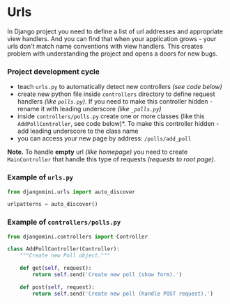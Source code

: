 # Urls

In Django project you need to define a list of url addresses and appropriate view handlers. And you can find that when your application grows - your urls don't match name conventions with view handlers. This creates problem with understanding the project and opens a doors for new bugs.

### Project development cycle

- teach `urls.py` to automatically detect new controllers *(see code below)*
- create new python file inside `controllers` directory to define request handlers *(like `polls.py`)*. If you need to make this controller hidden - rename it with leading underscore *(like `_polls.py`)*
- inside `controllers/polls.py` create one or more classes (like this `AddPollController`, see code below)*. To make this controller hidden - add leading underscore to the class name
- you can access your new page by address: `/polls/add_poll`

**Note.** To handle **empty** url *(like homepage)* you need to create `MainController` that handle this type of requests *(requests to root page)*.

### Example of `urls.py`

```python
from djangomini.urls import auto_discover

urlpatterns = auto_discover()
```

### Example of `controllers/polls.py`

```python
from djangomini.controllers import Controller

class AddPollController(Controller):
    """Create new Poll object."""

    def get(self, request):
        return self.send('Create new poll (show form).')

    def post(self, request):
        return self.send('Create new poll (handle POST request).')
```

